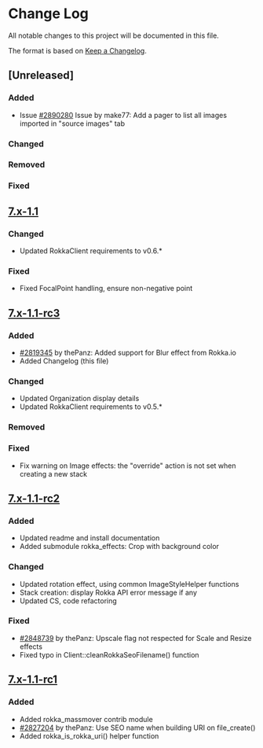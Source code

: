 # Change Log
All notable changes to this project will be documented in this file.

The format is based on [Keep a Changelog](http://keepachangelog.com/).

## [Unreleased]
### Added
- Issue [#2890280](https://www.drupal.org/node/2890280) Issue by make77: Add a pager to list all images imported in "source images" tab
### Changed
### Removed
### Fixed

## [7.x-1.1](https://www.drupal.org/project/rokka/releases/7.x-1.1)
### Changed
- Updated RokkaClient requirements to v0.6.*
### Fixed
- Fixed FocalPoint handling, ensure non-negative point

## [7.x-1.1-rc3](https://www.drupal.org/project/rokka/releases/7.x-1.1-rc3)
### Added
- [#2819345](https://www.drupal.org/node/2819345) by thePanz: Added support for Blur effect from Rokka.io
- Added Changelog (this file)
### Changed
- Updated Organization display details
- Updated RokkaClient requirements to v0.5.*
### Removed
### Fixed
- Fix warning on Image effects: the "override" action is not set when creating a new stack

## [7.x-1.1-rc2](https://www.drupal.org/project/rokka/releases/7.x-1.1-rc2)
### Added
- Updated readme and install documentation
- Added submodule rokka_effects: Crop with background color
### Changed
- Updated rotation effect, using common ImageStyleHelper functions
- Stack creation: display Rokka API error message if any
- Updated CS, code refactoring
### Fixed
- [#2848739](https://www.drupal.org/node/2848739) by thePanz: Upscale flag not respected for Scale and Resize effects
- Fixed typo in Client::cleanRokkaSeoFilename() function

## [7.x-1.1-rc1](https://www.drupal.org/project/rokka/releases/7.x-1.1-rc1)
### Added
- Added rokka_massmover contrib module
- [#2827204](https://www.drupal.org/node/2827204) by thePanz: Use SEO name when building URI on file_create()
- Added rokka_is_rokka_uri() helper function
